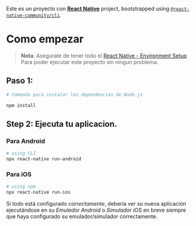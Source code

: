 Este es un proyecto con [**React Native**](https://reactnative.dev) project, bootstrapped using [`@react-native-community/cli`](https://github.com/react-native-community/cli).

# Como empezar

>**Nota**: Asegurate de tener todo el [React Native - Environment Setup](https://reactnative.dev/docs/environment-setup) Para poder ejecutar este proyecto sin ningun problema.

## Paso 1:

```bash
# Comando para instalar las dependencias de Node.js

npm install
```

## Step 2: Ejecuta tu aplicacion.



### Para Android

```bash
# using CLI
npx react-native run-android

```

### Para iOS

```bash
# using npm
npx react-native run-ios
```

Si todo está configurado _correctamente_, debería ver su nueva aplicación ejecutándose en su _Emulador Android_ o _Simulador iOS_ en breve siempre que haya configurado su emulador/simulador correctamente.